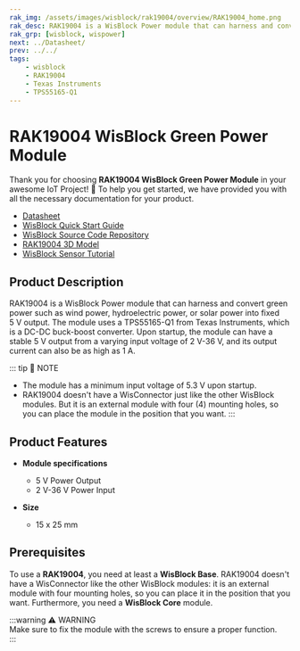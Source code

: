 ```yaml
---
rak_img: /assets/images/wisblock/rak19004/overview/RAK19004_home.png
rak_desc: RAK19004 is a WisBlock Power module that can harness and convert green power such as wind power, hyroelectric power, or solar power into fixed 5V output.
rak_grp: [wisblock, wispower]
next: ../Datasheet/
prev: ../../
tags:
    - wisblock
    - RAK19004
    - Texas Instruments
    - TPS55165-Q1
---
```



# RAK19004 WisBlock Green Power Module

Thank you for choosing **RAK19004 WisBlock Green Power Module** in your awesome IoT Project! 🎉 To help you get started, we have provided you with all the necessary documentation for your product.

* [Datasheet](../Datasheet/)
* <a href="../../Quickstart/" target="_blank">WisBlock Quick Start Guide</a>
* [WisBlock Source Code Repository](https://github.com/RAKWireless/WisBlock/)
* [RAK19004 3D Model](https://downloads.rakwireless.com/3D_File/WisBlock/)
* [WisBlock Sensor Tutorial](/Knowledge-Hub/Learn/WisBlock-Sensor-Tutorial/)

## Product Description

RAK19004 is a WisBlock Power module that can harness and convert green power such as wind power, hydroelectric power, or solar power into fixed 5&nbsp;V output. The module uses a TPS55165-Q1 from Texas Instruments, which is a DC-DC buck-boost converter. Upon startup, the module can have a stable 5&nbsp;V output from a varying input voltage of 2&nbsp;V-36&nbsp;V, and its output current can also be as high as 1&nbsp;A.

::: tip 📝 NOTE
- The module has a minimum input voltage of 5.3&nbsp;V upon startup.
- RAK19004 doesn't have a WisConnector just like the other WisBlock modules. But it is an external module with four (4) mounting holes, so you can place the module in the position that you want.
::: 

## Product Features

* **Module specifications**
    * 5&nbsp;V Power Output
    * 2&nbsp;V-36&nbsp;V Power Input

* **Size**
    * 15 x 25&nbsp;mm

## Prerequisites

To use a **RAK19004**, you need at least a **WisBlock Base**. RAK19004 doesn't have a WisConnector like the other WisBlock modules: it is an external module with four mounting holes, so you can place it in the position that you want. Furthermore, you need a **WisBlock Core** module.

:::warning ⚠️ WARNING    
Make sure to fix the module with the screws to ensure a proper function.    
:::
